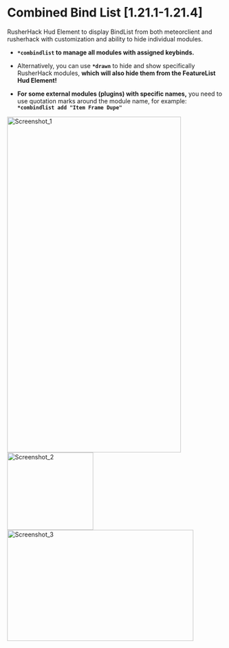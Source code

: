 # Combined Bind List [1.21.1-1.21.4]

RusherHack Hud Element to display BindList from both meteorclient and rusherhack with customization and ability to hide individual modules.

- **```*combindlist``` to manage all modules with assigned keybinds.**

- Alternatively, you can use **```*drawn```** to hide and show specifically RusherHack modules, **which will also hide them from the FeatureList Hud Element!**

- **For some external modules (plugins) with specific names,** you need to use quotation marks around the module name, for example: **```*combindlist add "Item Frame Dupe"```**

<img width="404" height="780" alt="Screenshot_1" src="https://github.com/user-attachments/assets/6e5bbed8-c1c1-4488-b15e-e2901e10ab2f" />
<img width="200" height="180" alt="Screenshot_2" src="https://github.com/user-attachments/assets/c180bad7-4447-452d-ad68-72ba563e7811" />
<img width="433" height="258" alt="Screenshot_3" src="https://github.com/user-attachments/assets/78e98225-6e8a-4d49-a15d-62b83ae7fc8b" />
